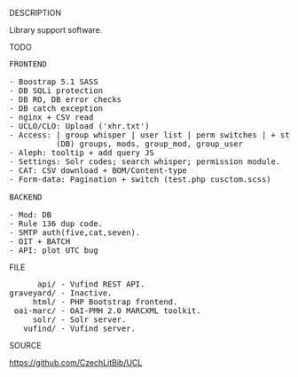 
DESCRIPTION

Library support software.

TODO
<pre>
FRONTEND

- Boostrap 5.1 SASS
- DB SQLi protection
- DB RO, DB error checks
- DB catch exception
- nginx + CSV read
- UCLO/CLO: Upload ('xhr.txt')
- Access: | group whisper | user list | perm switches | + store
          (DB) groups, mods, group_mod, group_user  
- Aleph: tooltip + add query JS
- Settings: Solr codes; search whisper; permission module.
- CAT: CSV download + BOM/Content-type
- Form-data: Pagination + switch (test.php cusctom.scss)

BACKEND

- Mod: DB
- Rule 136 dup code.
- SMTP auth(five,cat,seven).
- OIT + BATCH
- API: plot UTC bug
</pre>
FILE
<pre>
      api/ - Vufind REST API.
graveyard/ - Inactive.
     html/ - PHP Bootstrap frontend.
 oai-marc/ - OAI-PMH 2.0 MARCXML toolkit.
     solr/ - Solr server.
   vufind/ - Vufind server.
</pre>
SOURCE

https://github.com/CzechLitBib/UCL

